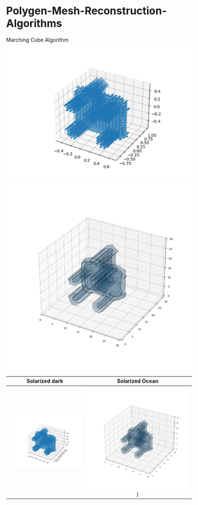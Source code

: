 # Polygen-Mesh-Reconstruction-Algorithms
Marching Cube Algorithm
![Chair1](https://github.com/foollh/Polygen-Mesh-Reconstruction-Algorithms/blob/main/img/scatter_chair.png)![Chair2](https://github.com/foollh/Polygen-Mesh-Reconstruction-Algorithms/blob/main/img/mc_chair.png)

Solarized dark             |  Solarized Ocean
:-------------------------:|:-------------------------:
![](https://github.com/foollh/Polygen-Mesh-Reconstruction-Algorithms/blob/main/img/scatter_chair.png)  |  ![](https://github.com/foollh/Polygen-Mesh-Reconstruction-Algorithms/blob/main/img/mc_chair.png))
